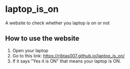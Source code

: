 # laptop_is_on

A website to check whether you laptop is on or not

## How to use the website

1. Open your laptop
2. Go to this link: https://ribtas007.github.io/laptop_is_on/
3. If it says "Yes it is ON" that means your laptop is ON.
